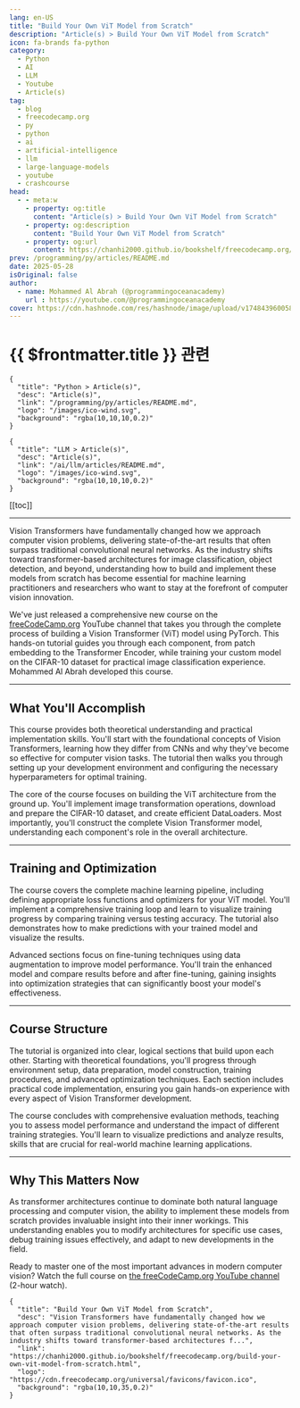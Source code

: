 ```yaml
---
lang: en-US
title: "Build Your Own ViT Model from Scratch"
description: "Article(s) > Build Your Own ViT Model from Scratch"
icon: fa-brands fa-python
category:
  - Python
  - AI
  - LLM
  - Youtube
  - Article(s)
tag:
  - blog
  - freecodecamp.org
  - py
  - python
  - ai
  - artificial-intelligence
  - llm
  - large-language-models
  - youtube
  - crashcourse
head:
  - - meta:w
    - property: og:title
      content: "Article(s) > Build Your Own ViT Model from Scratch"
    - property: og:description
      content: "Build Your Own ViT Model from Scratch"
    - property: og:url
      content: https://chanhi2000.github.io/bookshelf/freecodecamp.org/build-your-own-vit-model-from-scratch.html
prev: /programming/py/articles/README.md
date: 2025-05-28
isOriginal: false
author:
  - name: Mohammed Al Abrah (@programmingoceanacademy)
    url : https://youtube.com/@programmingoceanacademy
cover: https://cdn.hashnode.com/res/hashnode/image/upload/v1748439600587/276b8ea4-1a66-494e-9b6a-ec06c898379a.png
---
```


# {{ $frontmatter.title }} 관련

```component VPCard
{
  "title": "Python > Article(s)",
  "desc": "Article(s)",
  "link": "/programming/py/articles/README.md",
  "logo": "/images/ico-wind.svg",
  "background": "rgba(10,10,10,0.2)"
}
```

```component VPCard
{
  "title": "LLM > Article(s)",
  "desc": "Article(s)",
  "link": "/ai/llm/articles/README.md",
  "logo": "/images/ico-wind.svg",
  "background": "rgba(10,10,10,0.2)"
}
```

[[toc]]

---

<SiteInfo
  name="Build Your Own ViT Model from Scratch"
  desc="Vision Transformers have fundamentally changed how we approach computer vision problems, delivering state-of-the-art results that often surpass traditional convolutional neural networks. As the industry shifts toward transformer-based architectures f..."
  url="https://freecodecamp.org/news/build-your-own-vit-model-from-scratch"
  logo="https://cdn.freecodecamp.org/universal/favicons/favicon.ico"
  preview="https://cdn.hashnode.com/res/hashnode/image/upload/v1748439600587/276b8ea4-1a66-494e-9b6a-ec06c898379a.png"/>

Vision Transformers have fundamentally changed how we approach computer vision problems, delivering state-of-the-art results that often surpass traditional convolutional neural networks. As the industry shifts toward transformer-based architectures for image classification, object detection, and beyond, understanding how to build and implement these models from scratch has become essential for machine learning practitioners and researchers who want to stay at the forefront of computer vision innovation.

We've just released a comprehensive new course on the [<VPIcon icon="fa-brands fa-free-code-camp"/>freeCodeCamp.org](http://freeCodeCamp.org) YouTube channel that takes you through the complete process of building a Vision Transformer (ViT) model using PyTorch. This hands-on tutorial guides you through each component, from patch embedding to the Transformer Encoder, while training your custom model on the CIFAR-10 dataset for practical image classification experience. Mohammed Al Abrah developed this course.

---

## What You'll Accomplish

This course provides both theoretical understanding and practical implementation skills. You'll start with the foundational concepts of Vision Transformers, learning how they differ from CNNs and why they've become so effective for computer vision tasks. The tutorial then walks you through setting up your development environment and configuring the necessary hyperparameters for optimal training.

The core of the course focuses on building the ViT architecture from the ground up. You'll implement image transformation operations, download and prepare the CIFAR-10 dataset, and create efficient DataLoaders. Most importantly, you'll construct the complete Vision Transformer model, understanding each component's role in the overall architecture.

---

## Training and Optimization

The course covers the complete machine learning pipeline, including defining appropriate loss functions and optimizers for your ViT model. You'll implement a comprehensive training loop and learn to visualize training progress by comparing training versus testing accuracy. The tutorial also demonstrates how to make predictions with your trained model and visualize the results.

Advanced sections focus on fine-tuning techniques using data augmentation to improve model performance. You'll train the enhanced model and compare results before and after fine-tuning, gaining insights into optimization strategies that can significantly boost your model's effectiveness.

---

## Course Structure

The tutorial is organized into clear, logical sections that build upon each other. Starting with theoretical foundations, you'll progress through environment setup, data preparation, model construction, training procedures, and advanced optimization techniques. Each section includes practical code implementation, ensuring you gain hands-on experience with every aspect of Vision Transformer development.

The course concludes with comprehensive evaluation methods, teaching you to assess model performance and understand the impact of different training strategies. You'll learn to visualize predictions and analyze results, skills that are crucial for real-world machine learning applications.

---

## Why This Matters Now

As transformer architectures continue to dominate both natural language processing and computer vision, the ability to implement these models from scratch provides invaluable insight into their inner workings. This understanding enables you to modify architectures for specific use cases, debug training issues effectively, and adapt to new developments in the field.

Ready to master one of the most important advances in modern computer vision? Watch the full course on [<VPIcon icon="fa-brands fa-youtube"/>the freeCodeCamp.org YouTube channel](https://youtu.be/7o1jpvapaT0) (2-hour watch).

<VidStack src="youtube/7o1jpvapaT0" />

<!-- TODO: add ARTICLE CARD -->
```component VPCard
{
  "title": "Build Your Own ViT Model from Scratch",
  "desc": "Vision Transformers have fundamentally changed how we approach computer vision problems, delivering state-of-the-art results that often surpass traditional convolutional neural networks. As the industry shifts toward transformer-based architectures f...",
  "link": "https://chanhi2000.github.io/bookshelf/freecodecamp.org/build-your-own-vit-model-from-scratch.html",
  "logo": "https://cdn.freecodecamp.org/universal/favicons/favicon.ico",
  "background": "rgba(10,10,35,0.2)"
}
```
